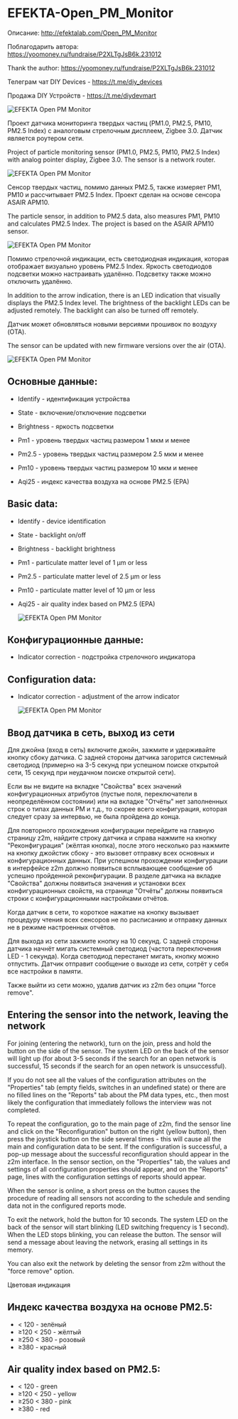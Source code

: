 # EFEKTA-Open_PM_Monitor

Описание: http://efektalab.com/Open_PM_Monitor

Поблагодарить автора: https://yoomoney.ru/fundraise/P2XLTgJsB6k.231012

Thank the author: https://yoomoney.ru/fundraise/P2XLTgJsB6k.231012

Телеграм чат DIY Devices - https://t.me/diy_devices

Продажа DIY Устройств - https://t.me/diydevmart

![EFEKTA Open PM Monitor](https://raw.githubusercontent.com/smartboxchannel/EFEKTA-Open_PM_Monitor/refs/heads/main/IMAGES/1.png)

Проект датчика мониторинга твердых частиц (PM1.0, PM2.5, PM10, PM2.5 Index) с аналоговым стрелочным дисплеем, Zigbee 3.0. Датчик является роутером сети.

Project of particle monitoring sensor (PM1.0, PM2.5, PM10, PM2.5 Index) with analog pointer display, Zigbee 3.0. The sensor is a network router.

![EFEKTA Open PM Monitor](https://raw.githubusercontent.com/smartboxchannel/EFEKTA-Open_PM_Monitor/refs/heads/main/IMAGES/123.png)

Сенсор твердых частиц, помимо данных PM2.5, также измеряет PM1, PM10 и рассчитывает PM2.5 Index. Проект сделан на основе сенсора ASAIR APM10.

The particle sensor, in addition to PM2.5 data, also measures PM1, PM10 and calculates PM2.5 Index. The project is based on the ASAIR APM10 sensor.

![EFEKTA Open PM Monitor](https://raw.githubusercontent.com/smartboxchannel/EFEKTA-Open_PM_Monitor/refs/heads/main/IMAGES/image%20(2).png)

Помимо стрелочной индикации, есть светодиодная индикация, которая отображает визуально уровень PM2.5 Index. Яркость светодиодов подсветки можно настраивать удалённо. Подсветку также можно отключить удалённо.

In addition to the arrow indication, there is an LED indication that visually displays the PM2.5 Index level. The brightness of the backlight LEDs can be adjusted remotely. The backlight can also be turned off remotely.

Датчик может обновляться новыми версиями прошивок по воздуху (OTA).

The sensor can be updated with new firmware versions over the air (OTA).

![EFEKTA Open PM Monitor](https://raw.githubusercontent.com/smartboxchannel/EFEKTA-Open_PM_Monitor/refs/heads/main/IMAGES/image%20(3).png)

## Основные данные:


- Identify - идентификация устройства

- State - включение/отключение подсветки

- Brightness - яркость подсветки

- Pm1 - уровень твердых частиц размером 1 мкм и менее

- Pm2.5 - уровень твердых частиц размером 2.5 мкм и менее

- Pm10 - уровень твердых частиц размером 10 мкм и менее

- Aqi25 - индекс качества воздуха на основе PM2.5 (EPA)

## Basic data:

- Identify - device identification

- State - backlight on/off

- Brightness - backlight brightness

- Pm1 - particulate matter level of 1 µm or less

- Pm2.5 - particulate matter level of 2.5 µm or less

- Pm10 - particulate matter level of 10 µm or less

- Aqi25 - air quality index based on PM2.5 (EPA)

  ![EFEKTA Open PM Monitor](https://raw.githubusercontent.com/smartboxchannel/EFEKTA-Open_PM_Monitor/refs/heads/main/IMAGES/image%20(4).png)

## Конфигурационные данные:

- Indicator correction - подстройка стрелочного индикатора

## Configuration data:

- Indicator correction - adjustment of the arrow indicator

  ![EFEKTA Open PM Monitor](https://raw.githubusercontent.com/smartboxchannel/EFEKTA-Open_PM_Monitor/refs/heads/main/IMAGES/image%20(5).png)

## Ввод датчика в сеть, выход из сети

Для джойна (вход в сеть) включите джойн, зажмите и удерживайте кнопку сбоку датчика. С задней стороны датчика загорится системный светодиод (примерно на 3-5 секунд при успешном поиске открытой сети, 15 секунд при неудачном поиске открытой сети).

Если вы не видите на вкладке "Свойства" всех значений конфигурационных атрибутов (пустые поля, переключатели в неопределённом состоянии) или на вкладке "Отчёты" нет заполненных строк о типах данных PM и т.д., то скорее всего конфигурация, которая следует сразу за интервью, не была пройдена до конца.

Для повторного прохождения конфигурации перейдите на главную страницу z2m, найдите строку датчика и справа нажмите на кнопку "Реконфигурация" (жёлтая кнопка), после этого несколько раз нажмите на кнопку джойстик сбоку - это вызовет отправку всех основных и конфигурационных данных. При успешном прохождении конфигурации в интерфейсе z2m должно появиться всплывающее сообщение об успешно пройденной реконфигурации. В разделе датчика на вкладке "Свойства" должны появиться значения и установки всех конфигурационных свойств, на странице "Отчёты" должны появиться строки с конфигурационными настройками отчётов.


Когда датчик в сети, то короткое нажатие на кнопку вызывает процедуру чтения всех сенсоров не по расписанию и отправку данных не в режиме настроенных отчётов.

Для выхода из сети зажмите кнопку на 10 секунд. С задней стороны датчика начнёт мигать системный светодиод (частота переключения LED - 1 секунда). Когда светодиод перестанет мигать, кнопку можно отпустить. Датчик отправит сообщение о выходе из сети, сотрёт у себя все настройки в памяти.

Также выйти из сети можно, удалив датчик из z2m без опции "force remove".

## Entering the sensor into the network, leaving the network

For joining (entering the network), turn on the join, press and hold the button on the side of the sensor. The system LED on the back of the sensor will light up (for about 3-5 seconds if the search for an open network is successful, 15 seconds if the search for an open network is unsuccessful).

If you do not see all the values ​​of the configuration attributes on the "Properties" tab (empty fields, switches in an undefined state) or there are no filled lines on the "Reports" tab about the PM data types, etc., then most likely the configuration that immediately follows the interview was not completed.

To repeat the configuration, go to the main page of z2m, find the sensor line and click on the "Reconfiguration" button on the right (yellow button), then press the joystick button on the side several times - this will cause all the main and configuration data to be sent. If the configuration is successful, a pop-up message about the successful reconfiguration should appear in the z2m interface. In the sensor section, on the "Properties" tab, the values ​​and settings of all configuration properties should appear, and on the "Reports" page, lines with the configuration settings of reports should appear.

When the sensor is online, a short press on the button causes the procedure of reading all sensors not according to the schedule and sending data not in the configured reports mode.

To exit the network, hold the button for 10 seconds. The system LED on the back of the sensor will start blinking (LED switching frequency is 1 second). When the LED stops blinking, you can release the button. The sensor will send a message about leaving the network, erasing all settings in its memory.

You can also exit the network by deleting the sensor from z2m without the "force remove" option.

Цветовая индикация 


## Индекс качества воздуха на основе PM2.5:

- < 120 - зелёный
- ≥120 < 250 - жёлтый
- ≥250 < 380 - розовый
- ≥380 - красный

## Air quality index based on PM2.5:

- < 120 - green
- ≥120 < 250 - yellow
- ≥250 < 380 - pink
- ≥380 - red

  
